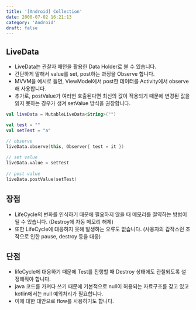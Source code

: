 ```yaml
---
title: '[Android] Collection'
date: 2000-07-02 16:21:13
category: 'Android'
draft: false
---
```


## LiveData

- LiveData는 관찰자 패턴을 활용한 Data Holder로 볼 수 있습니다.
- 간단하게 말해서 value를 set, post하는 과정을 Observe 합니다.
- MVVM을 예시로 들면, ViewModel에서 post한 데이터를 Activity에서 observe해 사용합니다.
- 추가로, postValue가 여러번 호출된다면 최신의 값이 적용되기 때문에 변경된 값을 읽지 못하는 경우가 생겨 setValue 방식을 권장합니다.

```kotlin
val liveData = MutableLiveData<String>("") 

val test = "" 
val setTest = "a" 

// observe 
liveData.observe(this, Observer{ test = it }) 
        
// set value 
liveData.value = setTest 
        
// post value 
liveData.postValue(setTest)
```

## 장점

-   LifeCycle의 변화를 인식하기 때문에 필요하지 않을 때 메모리를 절약하는 방법이 될 수 있습니다. (Destroy에 자동 메모리 해제)
-   또한 LifeCycle에 대응하지 못해 발생하는 오류도 없습니다. (사용자의 갑작스런 조작으로 인한 pause, destroy 등을 대응)

## 단점

- lifeCycle에 대응하기 때문에 Test를 진행할 때 Destroy 상태에도 관찰되도록 설정해줘야 합니다.
- java 코드를 가져다 쓰기 때문에 기본적으로 null이 허용되는 자료구조를 갖고 있고 kotlin에서는 null 예외처리가 필요합니다.
- 이에 대한 대안으로 flow를 사용하기도 합니다.